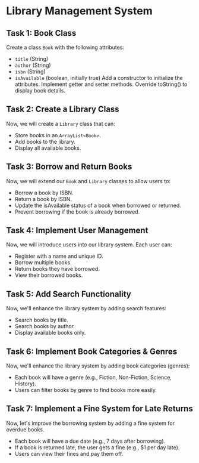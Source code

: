 # Library Management System

## Task 1: Book Class

Create a class `Book` with the following attributes:
- `title` (String)
- `author` (String)
- `isbn` (String)
- `isAvailable` (boolean, initially true)
Add a constructor to initialize the attributes.
Implement getter and setter methods.
Override toString() to display book details.

## Task 2: Create a Library Class

Now, we will create a `Library` class that can:
- Store books in an `ArrayList<Book>`.
- Add books to the library.
- Display all available books.

## Task 3: Borrow and Return Books

Now, we will extend our `Book` and `Library` classes to allow users to:
- Borrow a book by ISBN.
- Return a book by ISBN.
- Update the isAvailable status of a book when borrowed or returned.
- Prevent borrowing if the book is already borrowed.

## Task 4: Implement User Management

Now, we will introduce users into our library system. Each user can:
- Register with a name and unique ID.
- Borrow multiple books.
- Return books they have borrowed.
- View their borrowed books.

## Task 5: Add Search Functionality

Now, we'll enhance the library system by adding search features:
- Search books by title.
- Search books by author.
- Display available books only.

## Task 6: Implement Book Categories & Genres

Now, we'll enhance the library system by adding book categories (genres):
- Each book will have a genre (e.g., Fiction, Non-Fiction, Science, History).
- Users can filter books by genre to find books more easily.

## Task 7: Implement a Fine System for Late Returns

Now, let's improve the borrowing system by adding a fine system for overdue books.
- Each book will have a due date (e.g., 7 days after borrowing).
- If a book is returned late, the user gets a fine (e.g., $1 per day late).
- Users can view their fines and pay them off.
